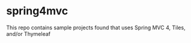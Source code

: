 # spring4mvc

This repo contains sample projects found that uses Spring MVC 4, Tiles, and/or Thymeleaf

